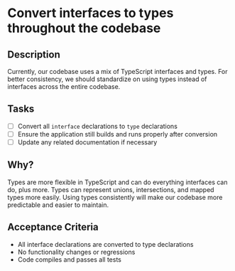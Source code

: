 # Convert interfaces to types throughout the codebase

## Description

Currently, our codebase uses a mix of TypeScript interfaces and types. For better consistency, we should standardize on using types instead of interfaces across the entire codebase.

## Tasks

- [ ] Convert all `interface` declarations to `type` declarations
- [ ] Ensure the application still builds and runs properly after conversion
- [ ] Update any related documentation if necessary

## Why?

Types are more flexible in TypeScript and can do everything interfaces can do, plus more. Types can represent unions, intersections, and mapped types more easily. Using types consistently will make our codebase more predictable and easier to maintain.

## Acceptance Criteria

- All interface declarations are converted to type declarations
- No functionality changes or regressions
- Code compiles and passes all tests

